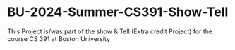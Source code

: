 # BU-2024-Summer-CS391-Show-Tell
This Project is/was part of the show &amp; Tell (Extra credit Project) for the course CS 391 at Boston University
